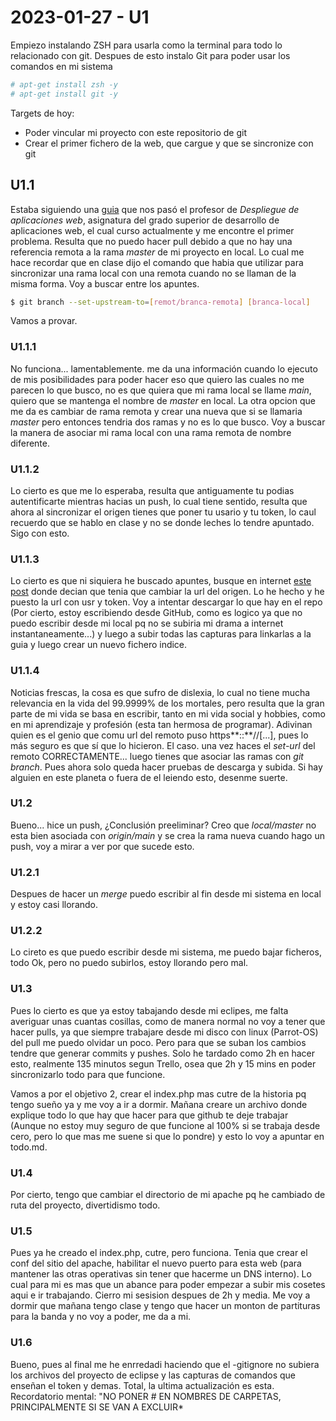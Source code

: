 # 2023-01-27 - U1
Empiezo instalando ZSH para usarla como la terminal para todo lo relacionado con git.
Despues de esto instalo Git para poder usar los comandos en mi sistema
```bash
# apt-get install zsh -y
# apt-get install git -y
```

Targets de hoy:
- Poder vincular mi proyecto con este repositorio de git
- Crear el primer fichero de la web, que cargue y que se sincronize con git

## U1.1
Estaba siguiendo una [guia](https://www.sitereq.com/post/3-ways-to-create-git-local-and-remote-repositories) que nos pasó el profesor de *Despliegue de aplicaciones web*, asignatura del grado superior de desarrollo de aplicaciones web, el cual curso actualmente y me encontre el primer problema.
Resulta que no puedo hacer pull debido a que no hay una referencia remota a la rama *master* de mi proyecto en local.
Lo cual me hace recordar que en clase dijo el comando que habia que utilizar para sincronizar una rama local con una remota cuando no se llaman de la misma forma. Voy a buscar entre los apuntes.

```bash
$ git branch --set-upstream-to=[remot/branca-remota] [branca-local]
```

Vamos a provar.

### U1.1.1
No funciona... lamentablemente.
me da una información cuando lo ejecuto de mis posibilidades para poder hacer eso que quiero las cuales no me parecen lo que busco, no es que quiera que mi rama local se llame _main_, quiero que se mantenga el nombre de _master_ en local. La otra opcion que me da es cambiar de rama remota y crear una nueva que si se llamaria _master_ pero entonces tendria dos ramas y no es lo que busco.
Voy a buscar la manera de asociar mi rama local con una rama remota de nombre diferente.

### U1.1.2
Lo cierto es que me lo esperaba, resulta que antiguamente tu podias autentificarte mientras hacias un push, lo cual tiene sentido, resulta que ahora al sincronizar el origen tienes que poner tu usario y tu token, lo caul recuerdo que se hablo en clase y no se donde leches lo tendre apuntado.
Sigo con esto.


### U1.1.3
Lo cierto es que ni siquiera he buscado apuntes, busque en internet [este post](https://stackoverflow.com/questions/18935539/authenticate-with-github-using-a-token) donde decian que tenia que cambiar la url del origen. Lo he hecho y he puesto la url con usr y token.
Voy a intentar descargar lo que hay en el repo (Por cierto, estoy escribiendo desde GitHub, como es logico ya que no puedo escribir desde mi local pq no se subiria mi drama a internet instantaneamente...) y luego a subir todas las capturas para linkarlas a la guia y luego crear un nuevo fichero indice.

### U1.1.4
Noticias frescas, la cosa es que sufro de dislexia, lo cual no tiene mucha relevancia en la vida del 99.9999% de los mortales, pero resulta que la gran parte de mi vida se basa en escribir, tanto en mi vida social y hobbies, como en mi aprendizaje y profesión (esta tan hermosa de programar).
Adivinan quien es el genio que comu url del remoto puso https**::**//\[...], pues lo más seguro es que sí que lo hicieron.
El caso. una vez haces el _set-url_ del remoto CORRECTAMENTE... luego tienes que asociar las ramas con _git branch_. Pues ahora solo queda hacer pruebas de descarga y subida.
Si hay alguien en este planeta o fuera de el leiendo esto, desenme suerte.

### U1.2
Bueno... hice un push, ¿Conclusión preeliminar? Creo que _local/master_ no esta bien asociada con _origin/main_ y se crea la rama nueva cuando hago un push, voy a mirar a ver por que sucede esto.

### U1.2.1
Despues de hacer un _merge_ puedo escribir al fin desde mi sistema en local y estoy casi llorando.

### U1.2.2
Lo cireto es que puedo escribir desde mi sistema, me puedo bajar ficheros, todo Ok, pero no puedo subirlos, estoy llorando pero mal.

### U1.3
Pues lo cierto es que ya estoy tabajando desde mi eclipes, me falta averiguar unas cuantas cosillas, como de manera normal no voy a tener que hacer pulls, ya que siempre trabajare desde mi disco con linux (Parrot-OS) del pull me puedo olvidar un poco.
Pero para que se suban los cambios tendre que generar commits y pushes.
Solo he tardado como 2h en hacer esto, realmente 135 minutos segun Trello, osea que 2h y 15 mins en poder sincronizarlo todo para que funcione.

Vamos a por el objetivo 2, crear el index.php mas cutre de la historia pq tengo sueño ya y me voy a ir a dormir. Mañana creare un archivo donde explique todo lo que hay que hacer para que github te deje trabajar (Aunque no estoy muy seguro de que funcione al 100% si se trabaja desde cero, pero lo que mas me suene si que lo pondre) y esto lo voy a apuntar en todo.md.

### U1.4
Por cierto, tengo que cambiar el directorio de mi apache pq he cambiado de ruta del proyecto, divertidismo todo.

### U1.5
Pues ya he creado el index.php, cutre, pero funciona.
Tenia que crear el conf del sitio del apache, habilitar el nuevo puerto para esta web (para mantener las otras operativas sin tener que hacerme un DNS interno).
Lo cual para mi es mas que un abance para poder empezar a subir mis cosetes aqui e ir trabajando. Cierro mi sesision despues de 2h y media. Me voy a dormir que mañana tengo clase y tengo que hacer un monton de partituras para la banda y no voy a poder, me da a mi.

### U1.6
Bueno, pues al final me he enrredadi haciendo que el -gitignore no subiera los archivos del proyecto de eclipse y las capturas de comandos que enseñan el token y demas. Total, la ultima actualización es esta. Recordatorio mental: "NO PONER # EN NOMBRES DE CARPETAS, PRINCIPALMENTE SI SE VAN A EXCLUIR*
